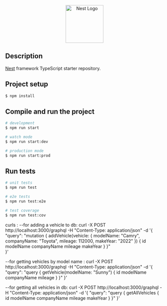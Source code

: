 <p align="center">
  <a href="http://nestjs.com/" target="blank"><img src="https://nestjs.com/img/logo-small.svg" width="120" alt="Nest Logo" /></a>
</p>

[circleci-image]: https://img.shields.io/circleci/build/github/nestjs/nest/master?token=abc123def456
[circleci-url]: https://circleci.com/gh/nestjs/nest

  <!--[![Backers on Open Collective](https://opencollective.com/nest/backers/badge.svg)](https://opencollective.com/nest#backer)
  [![Sponsors on Open Collective](https://opencollective.com/nest/sponsors/badge.svg)](https://opencollective.com/nest#sponsor)-->

## Description

[Nest](https://github.com/nestjs/nest) framework TypeScript starter repository.

## Project setup

```bash
$ npm install
```

## Compile and run the project

```bash
# development
$ npm run start

# watch mode
$ npm run start:dev

# production mode
$ npm run start:prod
```

## Run tests

```bash
# unit tests
$ npm run test

# e2e tests
$ npm run test:e2e

# test coverage
$ npm run test:cov
```

curls : 
  --for adding a vehicle to db: curl -X POST http://localhost:3000/graphql   -H "Content-Type: application/json"   -d '{
    "query": "mutation { addVehicle(vehicle: { modelName: \"Camry\", companyName: \"Toyota\", mileage: 112000, makeYear: \"2022\" }) { id modelName companyName mileage makeYear } }" <br>
  }'
  
--for getting vehicles by model name : curl -X POST http://localhost:3000/graphql   -H "Content-Type: application/json"   -d '{
    "query": "query { getVehicle(modelName: \"Sunny\") { id modelName companyName mileage  } }"
  }' <br>
  
--for getting all vehicles in db: curl -X POST http://localhost:3000/graphql   -H "Content-Type: application/json"   -d '{
    "query": "query { getAllVehicles { id modelName companyName mileage makeYear } }"
  }'


    
